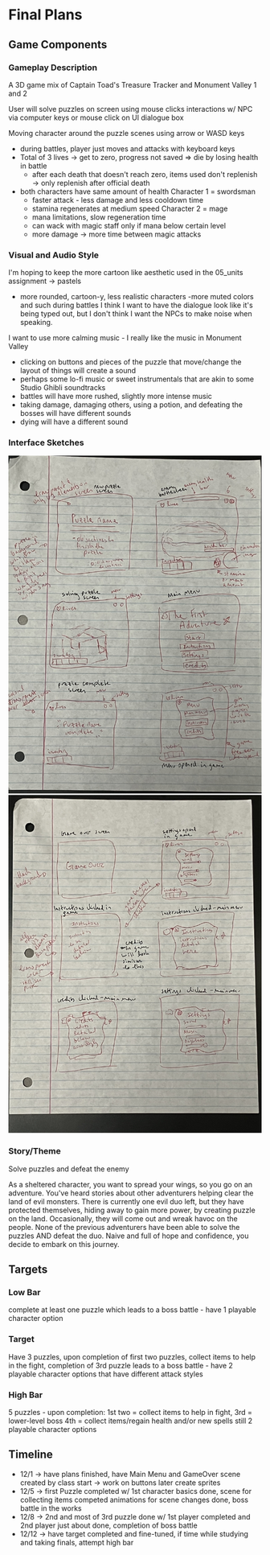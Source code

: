 # Final Plans
## Game Components
### Gameplay Description
A 3D game mix of Captain Toad's Treasure Tracker and Monument Valley 1 and 2

User will solve puzzles on screen using mouse clicks
interactions w/ NPC via computer keys or mouse click on UI dialogue box

Moving character around the puzzle scenes using arrow or WASD keys
- during battles, player just moves and attacks with keyboard keys
- Total of 3 lives -> get to zero, progress not saved => die by losing health in battle
  - after each death that doesn't reach zero, items used don't replenish -> only replenish after 
  official death
- both characters have same amount of health
Character 1 = swordsman
  - faster attack - less damage and less cooldown time
  - stamina regenerates at medium speed
Character 2 = mage
  - mana limitations, slow regeneration time
  - can wack with magic staff only if mana below certain level
  - more damage -> more time between magic attacks
### Visual and Audio Style
I'm hoping to keep the more cartoon like aesthetic used in the 05_units assignment -> pastels
- more rounded, cartoon-y, less realistic characters
-more muted colors and such during battles
I think I want to have the dialogue look like it's being typed out, but I don't think I want the 
NPCs to make noise when speaking.

I want to use more calming music - I really like the music in Monument Valley
- clicking on buttons and pieces of the puzzle that move/change the layout of things will create a sound
- perhaps some lo-fi music or sweet instrumentals that are akin to some Studio Ghibli soundtracks
- battles will have more rushed, slightly more intense  music
- taking damage, damaging others, using a potion, and defeating the bosses will have different sounds
- dying will have a different sound

### Interface Sketches
![IMG_9160.jpeg](images%2FIMG_9160.jpeg)
![IMG_9161.jpeg](images%2FIMG_9161.jpeg)
### Story/Theme
Solve puzzles and defeat the enemy

As a sheltered character, you want to spread your wings, so you go on an adventure.
You've heard stories about other adventurers helping clear the land of evil monsters. There is 
currently one evil duo left, but they have protected themselves, hiding away to gain more power, 
by creating puzzle on the land. Occasionally, they will come out and wreak havoc on the people.
None of the previous adventurers have been able to solve the puzzles AND defeat the duo. Naive and
full of hope and confidence, you decide to embark on this journey.
## Targets
### Low Bar
complete at least one puzzle which leads to a boss battle - have 1 playable character option 
### Target
Have 3 puzzles, upon completion of first two puzzles, collect items to help in the fight, completion of
3rd puzzle leads to a boss battle - have 2 playable character options that have different attack styles
### High Bar
5 puzzles - upon completion: 1st two = collect items to help in fight, 3rd = lower-level boss
                            4th = collect items/regain health and/or new spells
still 2 playable character options
## Timeline
- 12/1 -> have plans finished, have Main Menu and GameOver scene created by class start -> work on buttons later 
            create sprites
- 12/5 -> first Puzzle completed w/ 1st character basics done, scene for collecting items competed
        animations for scene changes done, boss battle in the works
- 12/8 -> 2nd and most of 3rd puzzle done w/ 1st player completed and 2nd player just about done, 
        completion of boss battle
- 12/12 -> have target completed and fine-tuned, if time while studying and taking finals, attempt
        high bar 